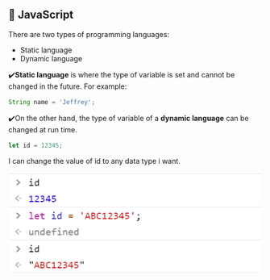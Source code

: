 ## :triangular_flag_on_post: JavaScript

There are two types of programming languages:

- Static language
- Dynamic language

:heavy_check_mark:**Static language** is where the type of variable is set and cannot be changed in the future. For example:

```javascript
String name = 'Jeffrey';
```

:heavy_check_mark:On the other hand, the type of variable of a **dynamic language** can be changed at run time.

```javascript
let id = 12345;
```

I can change the value of id to any data type i want.

![](.gitbook/assets/image%20%2814%29.png)
